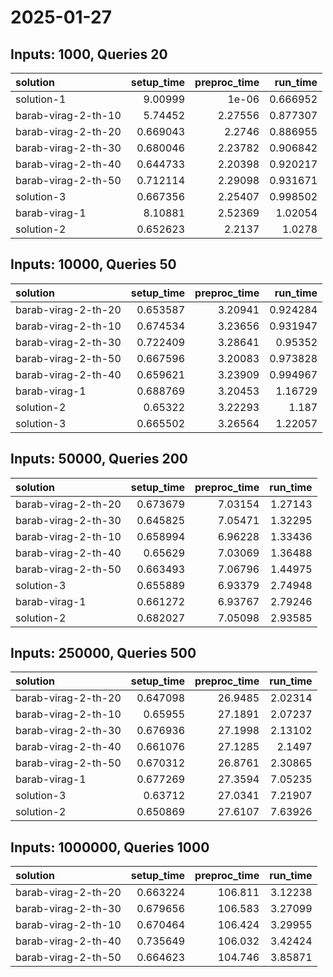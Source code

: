 # 2025-01-27

## Inputs: 1000, Queries 20

| solution            |   setup_time |   preproc_time |   run_time |
|:--------------------|-------------:|---------------:|-----------:|
| solution-1          |     9.00999  |        1e-06   |   0.666952 |
| barab-virag-2-th-10 |     5.74452  |        2.27556 |   0.877307 |
| barab-virag-2-th-20 |     0.669043 |        2.2746  |   0.886955 |
| barab-virag-2-th-30 |     0.680046 |        2.23782 |   0.906842 |
| barab-virag-2-th-40 |     0.644733 |        2.20398 |   0.920217 |
| barab-virag-2-th-50 |     0.712114 |        2.29098 |   0.931671 |
| solution-3          |     0.667356 |        2.25407 |   0.998502 |
| barab-virag-1       |     8.10881  |        2.52369 |   1.02054  |
| solution-2          |     0.652623 |        2.2137  |   1.0278   |

## Inputs: 10000, Queries 50

| solution            |   setup_time |   preproc_time |   run_time |
|:--------------------|-------------:|---------------:|-----------:|
| barab-virag-2-th-20 |     0.653587 |        3.20941 |   0.924284 |
| barab-virag-2-th-10 |     0.674534 |        3.23656 |   0.931947 |
| barab-virag-2-th-30 |     0.722409 |        3.28641 |   0.95352  |
| barab-virag-2-th-50 |     0.667596 |        3.20083 |   0.973828 |
| barab-virag-2-th-40 |     0.659621 |        3.23909 |   0.994967 |
| barab-virag-1       |     0.688769 |        3.20453 |   1.16729  |
| solution-2          |     0.65322  |        3.22293 |   1.187    |
| solution-3          |     0.665502 |        3.26564 |   1.22057  |

## Inputs: 50000, Queries 200

| solution            |   setup_time |   preproc_time |   run_time |
|:--------------------|-------------:|---------------:|-----------:|
| barab-virag-2-th-20 |     0.673679 |        7.03154 |    1.27143 |
| barab-virag-2-th-30 |     0.645825 |        7.05471 |    1.32295 |
| barab-virag-2-th-10 |     0.658994 |        6.96228 |    1.33436 |
| barab-virag-2-th-40 |     0.65629  |        7.03069 |    1.36488 |
| barab-virag-2-th-50 |     0.663493 |        7.06796 |    1.44975 |
| solution-3          |     0.655889 |        6.93379 |    2.74948 |
| barab-virag-1       |     0.661272 |        6.93767 |    2.79246 |
| solution-2          |     0.682027 |        7.05098 |    2.93585 |

## Inputs: 250000, Queries 500

| solution            |   setup_time |   preproc_time |   run_time |
|:--------------------|-------------:|---------------:|-----------:|
| barab-virag-2-th-20 |     0.647098 |        26.9485 |    2.02314 |
| barab-virag-2-th-10 |     0.65955  |        27.1891 |    2.07237 |
| barab-virag-2-th-30 |     0.676936 |        27.1998 |    2.13102 |
| barab-virag-2-th-40 |     0.661076 |        27.1285 |    2.1497  |
| barab-virag-2-th-50 |     0.670312 |        26.8761 |    2.30865 |
| barab-virag-1       |     0.677269 |        27.3594 |    7.05235 |
| solution-3          |     0.63712  |        27.0341 |    7.21907 |
| solution-2          |     0.650869 |        27.6107 |    7.63926 |

## Inputs: 1000000, Queries 1000

| solution            |   setup_time |   preproc_time |   run_time |
|:--------------------|-------------:|---------------:|-----------:|
| barab-virag-2-th-20 |     0.663224 |        106.811 |    3.12238 |
| barab-virag-2-th-30 |     0.679656 |        106.583 |    3.27099 |
| barab-virag-2-th-10 |     0.670464 |        106.424 |    3.29955 |
| barab-virag-2-th-40 |     0.735649 |        106.032 |    3.42424 |
| barab-virag-2-th-50 |     0.664623 |        104.746 |    3.85871 |